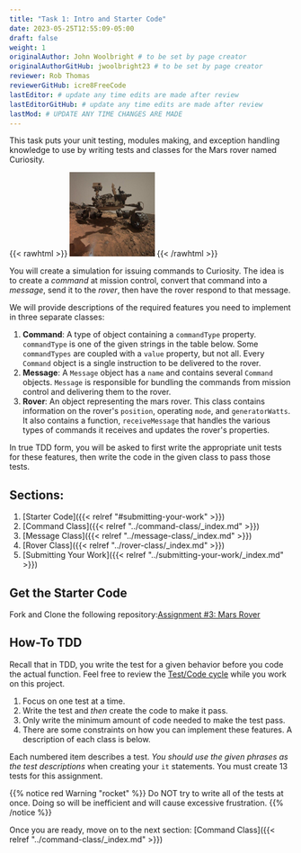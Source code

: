 ```yaml
---
title: "Task 1: Intro and Starter Code"
date: 2023-05-25T12:55:09-05:00
draft: false
weight: 1
originalAuthor: John Woolbright # to be set by page creator
originalAuthorGitHub: jwoolbright23 # to be set by page creator
reviewer: Rob Thomas
reviewerGitHub: icre8FreeCode
lastEditor: # update any time edits are made after review
lastEditorGitHub: # update any time edits are made after review
lastMod: # UPDATE ANY TIME CHANGES ARE MADE
---
```


This task puts your unit testing, modules making, and exception handling knowledge to use by writing tests and classes for the Mars rover named Curiosity.

{{< rawhtml >}}
   <img src="pictures/curiosity-rover-selfie.png" alt="Curiosity rover taken by the rover on Mars." width=30% />
{{< /rawhtml >}}

You will create a simulation for issuing commands to Curiosity. The idea is to create a *command* at mission control, convert that command into a *message*, send it to the *rover*, then have the rover respond to that message.

We will provide descriptions of the required features you need to implement in three separate classes:

1. **Command**: A type of object containing a `commandType` property. `commandType` is one of the given strings in the table below. Some `commandTypes` are coupled with a `value` property, but not all. Every `Command` object is a single instruction to be delivered to the rover.
2. **Message**: A `Message` object has a `name` and contains several `Command` objects. `Message` is responsible for bundling the commands from mission control and delivering them to the rover.
3. **Rover**: An object representing the mars rover. This class contains information on the rover's `position`, operating `mode`, and `generatorWatts`. It also contains a function, `receiveMessage` that handles the various types of commands it receives and updates the rover's properties.

In true TDD form, you will be asked to first write the appropriate unit tests for these features, then write the code in the given class to pass those tests.

## Sections:

1. [Starter Code]({{< relref "#submitting-your-work" >}})
1. [Command Class]({{< relref "../command-class/_index.md" >}})
1. [Message Class]({{< relref "../message-class/_index.md" >}})
1. [Rover Class]({{< relref "../rover-class/_index.md" >}})
1. [Submitting Your Work]({{< relref "../submitting-your-work/_index.md" >}})

## Get the Starter Code

Fork and Clone the following repository:[Assignment #3: Mars Rover](https://github.com/LaunchCodeEducation/Mars-Rover-starter)

## How-To TDD

Recall that in TDD, you write the test for a given behavior before you code the actual function. Feel free to review the [Test/Code cycle](test-code-cycle) while you work on this project.

1. Focus on one test at a time.
1. Write the test and *then* create the code to make it pass.
1. Only write the minimum amount of code needed to make the test pass.
1. There are some constraints on how you can implement these features. A description of each class is below.

Each numbered item describes a test. *You should use the given phrases as the test descriptions* when creating your `it` statements. You must create 13 tests for this assignment.

{{% notice red Warning "rocket" %}}
Do NOT try to write all of the tests at once. Doing so will be inefficient and will cause excessive frustration.
{{% /notice %}}

Once you are ready, move on to the next section: [Command Class]({{< relref "../command-class/_index.md" >}})
